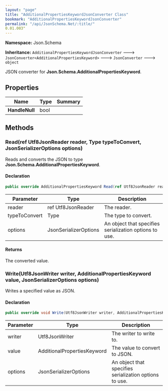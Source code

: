 ```yaml
---
layout: "page"
title: "AdditionalPropertiesKeywordJsonConverter Class"
bookmark: "AdditionalPropertiesKeywordJsonConverter"
permalink: "/api/JsonSchema.Net/:title/"
0.01.003"
---
```

**Namespace:** Json.Schema

**Inheritance:**
`AdditionalPropertiesKeywordJsonConverter`
 🡒 
`JsonConverter<AdditionalPropertiesKeyword>`
 🡒 
`JsonConverter`
 🡒 
`object`

JSON converter for **Json.Schema.AdditionalPropertiesKeyword**.

## Properties

| Name | Type | Summary |
|---|---|---|
| **HandleNull** | bool |  |

## Methods

### Read(ref Utf8JsonReader reader, Type typeToConvert, JsonSerializerOptions options)

Reads and converts the JSON to type **Json.Schema.AdditionalPropertiesKeyword**.

#### Declaration

```c#
public override AdditionalPropertiesKeyword Read(ref Utf8JsonReader reader, Type typeToConvert, JsonSerializerOptions options)
```

| Parameter | Type | Description |
|---|---|---|
| reader | ref Utf8JsonReader | The reader. |
| typeToConvert | Type | The type to convert. |
| options | JsonSerializerOptions | An object that specifies serialization options to use. |


#### Returns

The converted value.

### Write(Utf8JsonWriter writer, AdditionalPropertiesKeyword value, JsonSerializerOptions options)

Writes a specified value as JSON.

#### Declaration

```c#
public override void Write(Utf8JsonWriter writer, AdditionalPropertiesKeyword value, JsonSerializerOptions options)
```

| Parameter | Type | Description |
|---|---|---|
| writer | Utf8JsonWriter | The writer to write to. |
| value | AdditionalPropertiesKeyword | The value to convert to JSON. |
| options | JsonSerializerOptions | An object that specifies serialization options to use. |


